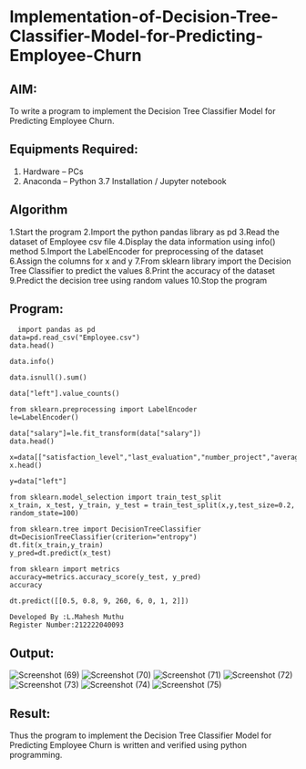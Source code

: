 # Implementation-of-Decision-Tree-Classifier-Model-for-Predicting-Employee-Churn

## AIM:
To write a program to implement the Decision Tree Classifier Model for Predicting Employee Churn.

## Equipments Required:
1. Hardware – PCs
2. Anaconda – Python 3.7 Installation / Jupyter notebook

## Algorithm
1.Start the program
2.Import the python pandas library as pd
3.Read the dataset of Employee csv file
4.Display the data information using info() method
5.Import the LabelEncoder for preprocessing of the dataset
6.Assign the columns for x and y
7.From sklearn library import the Decision Tree Classifier to predict the values
8.Print the accuracy of the dataset
9.Predict the decision tree using random values
10.Stop the program

## Program:
```
  import pandas as pd
data=pd.read_csv("Employee.csv")
data.head()

data.info()

data.isnull().sum()

data["left"].value_counts()

from sklearn.preprocessing import LabelEncoder 
le=LabelEncoder()

data["salary"]=le.fit_transform(data["salary"])
data.head()

x=data[["satisfaction_level","last_evaluation","number_project","average_montly_hours","time_spend_company","Work_accident","promotion_last_5years","salary"]]
x.head()

y=data["left"]

from sklearn.model_selection import train_test_split
x_train, x_test, y_train, y_test = train_test_split(x,y,test_size=0.2, random_state=100)

from sklearn.tree import DecisionTreeClassifier
dt=DecisionTreeClassifier(criterion="entropy")
dt.fit(x_train,y_train)
y_pred=dt.predict(x_test)

from sklearn import metrics
accuracy=metrics.accuracy_score(y_test, y_pred)
accuracy

dt.predict([[0.5, 0.8, 9, 260, 6, 0, 1, 2]])

Developed By :L.Mahesh Muthu
Register Number:212222040093

```

## Output:

![Screenshot (69)](https://github.com/MaheshMuthuL/Implementation-of-Decision-Tree-Classifier-Model-for-Predicting-Employee-Churn/assets/135570619/7d517752-acf3-467d-b3bc-87cfe646e705)
![Screenshot (70)](https://github.com/MaheshMuthuL/Implementation-of-Decision-Tree-Classifier-Model-for-Predicting-Employee-Churn/assets/135570619/abf43f26-9ba0-432c-8dc2-2f70f59a5f94)
![Screenshot (71)](https://github.com/MaheshMuthuL/Implementation-of-Decision-Tree-Classifier-Model-for-Predicting-Employee-Churn/assets/135570619/4b51b1b1-2d3b-491e-8c36-70cbffed80df)
![Screenshot (72)](https://github.com/MaheshMuthuL/Implementation-of-Decision-Tree-Classifier-Model-for-Predicting-Employee-Churn/assets/135570619/f3654906-27d2-4ae7-bd48-534e79b40ddb)
![Screenshot (73)](https://github.com/MaheshMuthuL/Implementation-of-Decision-Tree-Classifier-Model-for-Predicting-Employee-Churn/assets/135570619/a06a5d4d-1939-4417-9fae-a707a3860057)
![Screenshot (74)](https://github.com/MaheshMuthuL/Implementation-of-Decision-Tree-Classifier-Model-for-Predicting-Employee-Churn/assets/135570619/f722f0e0-927a-4795-b9d0-41cc6a79e9ff)
![Screenshot (75)](https://github.com/MaheshMuthuL/Implementation-of-Decision-Tree-Classifier-Model-for-Predicting-Employee-Churn/assets/135570619/1fb54cd8-b8ec-40d8-94a3-644a4c3ebe45)



## Result:
Thus the program to implement the  Decision Tree Classifier Model for Predicting Employee Churn is written and verified using python programming.
